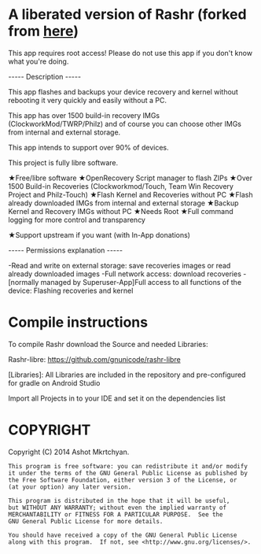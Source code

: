 A liberated version of Rashr (forked from [here](https://github.com/dslnexus/Rashr))
====================

This app requires root access!
Please do not use this app if you don't know what you're doing.

----- Description -----

This app flashes and backups your device recovery and kernel without rebooting it very quickly and easily without a PC.

This app has over 1500 build-in recovery IMGs (ClockworkMod/TWRP/Philz) and of course you can choose other IMGs from internal and external storage.

This app intends to support over 90% of devices.

This project is fully libre software.

★Free/libre software
★OpenRecovery Script manager to flash ZIPs
★Over 1500 Build-in Recoveries (Clockworkmod/Touch, Team Win Recovery Project and Philz-Touch)
★Flash Kernel and Recoveries without PC
★Flash already downloaded IMGs from internal and external storage
★Backup Kernel and Recovery IMGs without PC
★Needs Root
★Full command logging for more control and transparency

★Support upstream if you want (with In-App donations)

----- Permissions explanation -----

-Read and write on external storage: save recoveries images or read already downloaded images
-Full network access: download recoveries
-[normally managed by Superuser-App]Full access to all functions of the device: Flashing recoveries and kernel

Compile instructions
===================================

To compile Rashr download the Source and needed Libraries:

Rashr-libre:     https://github.com/gnunicode/rashr-libre

[Libraries]:        All Libraries are included in the repository and pre-configured for
                    gradle on Android Studio

Import all Projects in to your IDE and set it on the dependencies list

COPYRIGHT
===================================

Copyright (C) 2014  Ashot Mkrtchyan.

    This program is free software: you can redistribute it and/or modify
    it under the terms of the GNU General Public License as published by
    the Free Software Foundation, either version 3 of the License, or
    (at your option) any later version.

    This program is distributed in the hope that it will be useful,
    but WITHOUT ANY WARRANTY; without even the implied warranty of
    MERCHANTABILITY or FITNESS FOR A PARTICULAR PURPOSE.  See the
    GNU General Public License for more details.

    You should have received a copy of the GNU General Public License
    along with this program.  If not, see <http://www.gnu.org/licenses/>.
